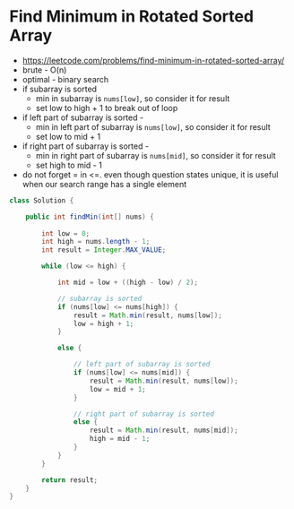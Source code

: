 # Find Minimum in Rotated Sorted Array

- https://leetcode.com/problems/find-minimum-in-rotated-sorted-array/
- brute - O(n)
- optimal - binary search
- if subarray is sorted
  - min in subarray is `nums[low]`, so consider it for result
  - set low to high + 1 to break out of loop
- if left part of subarray is sorted - 
  - min in left part of subarray is `nums[low]`, so consider it for result
  - set low to mid + 1
- if right part of subarray is sorted - 
  - min in right part of subarray is `nums[mid]`, so consider it for result
  - set high to mid - 1
- do not forget = in <=. even though question states unique, it is useful when our search range has a single element

```java
class Solution {

    public int findMin(int[] nums) {
        
        int low = 0;
        int high = nums.length - 1;
        int result = Integer.MAX_VALUE;

        while (low <= high) {

            int mid = low + ((high - low) / 2);

            // subarray is sorted
            if (nums[low] <= nums[high]) {
                result = Math.min(result, nums[low]);
                low = high + 1;
            }

            else {

                // left part of subarray is sorted
                if (nums[low] <= nums[mid]) {
                    result = Math.min(result, nums[low]);
                    low = mid + 1;
                }

                // right part of subarray is sorted
                else {
                    result = Math.min(result, nums[mid]);
                    high = mid - 1;
                }
            }
        }

        return result;
    }
}
```
